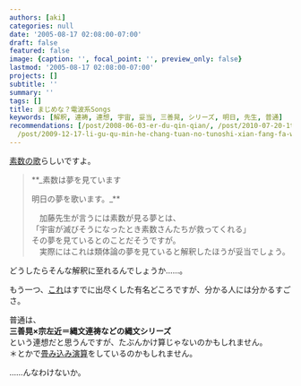 ```yaml
---
authors: [aki]
categories: null
date: '2005-08-17 02:08:00-07:00'
draft: false
featured: false
image: {caption: '', focal_point: '', preview_only: false}
lastmod: '2005-08-17 02:08:00-07:00'
projects: []
subtitle: ''
summary: ''
tags: []
title: まじめな？電波系Songs
keywords: [解釈, 連祷, 連想, 宇宙, 妥当, 三善晃, シリーズ, 明日, 先生, 普通]
recommendations: [/post/2008-06-03-er-du-qin-qian/, /post/2010-07-20-1text-file-pezimei-guan-li-1text-filetositedaunrodoke/,
  /post/2009-12-17-li-gu-qu-min-he-chang-tuan-no-tunoshi-xian-fang-fa-wang-xiang-number-tlros-wotong-zitesi-tutakoto/]
---
```


[素数の歌](http://homepage2.nifty.com/hougi/contents/prime.html)らしいですよ。

> **_素数は夢を見ています  
>   
> 明日の夢を歌います。_**  
>     
> 　加藤先生が言うには素数が見る夢とは、  
> 「宇宙が滅びそうになったとき素数さんたちが救ってくれる」  
> その夢を見ているとのことだそうですが。  
> 　実際にはこれは類体論の夢を見ていると解釈したほうが妥当でしょう。

  
  
どうしたらそんな解釈に至れるんでしょうか……。  
  
  
もう一つ、[これ](http://www.seiryojoho-h.ed.jp/webt/syoukai/kouka/kouka.htm)はすでに出尽くした有名どころですが、分かる人には分かるすごさ。  
  
普通は、  
**三善晃×宗左近＝縄文連祷などの縄文シリーズ**  
という連想だと思うんですが、たぶんかけ算じゃないのかもしれません。  
＊とかで[畳み込み演算](http://www.science.aster.ersdac.or.jp/jp/glossary/jp/ta/convolution.html)をしているのかもしれません。  
  
……んなわけないか。